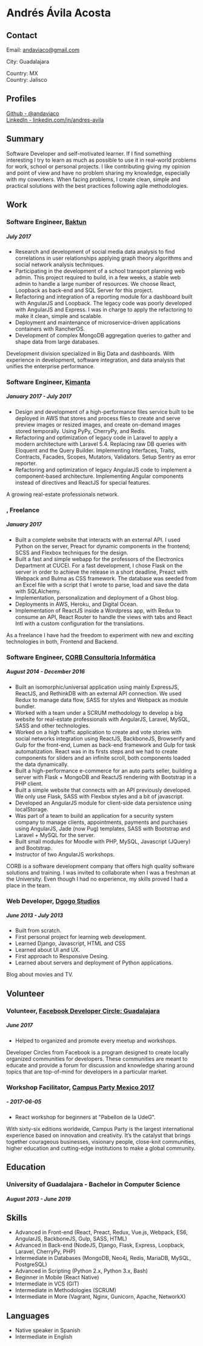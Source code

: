 
# Andrés Ávila Acosta



## Contact

Email: [andaviaco@gmail.com](mailto:andaviaco@gmail.com)  

City: Guadalajara  

Country: MX  
Country: Jalisco  

## Profiles

[Github - @andaviaco](https://github.com/andaviaco)  
[LinkedIn - linkedin.com/in/andres-avila](https://linkedin.com/in/andres-avila/en)  

## Summary

Software Developer and self-motivated learner. If I find something interesting I try to learn as much as possible to use it in real-world problems for work, school or personal projects. I like contributing giving my opinion and point of view and have no problem sharing my knowledge, especially with my coworkers. When facing problems, I create clean, simple and practical solutions with the best practices following agile methodologies.

## Work

### Software Engineer, [Baktun](https://www.baktun.net)
##### July 2017 

* Research and development of social media data analysis to find correlations in user relationships applying graph theory algorithms and social network analysis techniques.
* Participating in the development of a school transport planning web admin. This project required to build, in a few weeks, a stable web admin to handle a large number of resources. We choose React, Loopback as back-end and SQL Server for this project.
* Refactoring and integration of a reporting module for a dashboard built with AngularJS and Loopback. The legacy code was poorly developed with AngularJS and Express. I was in charge to apply the refactoring to make it clean, simple and scalable.
* Deployment and maintenance of microservice-driven applications containers with RancherOS.
* Development of complex MongoDB aggregation queries to gather and shape data from large databases.

Development division specialized in Big Data and dashboards. With experience in development, software integration, and data analysis that unifies the enterprise performance.

### Software Engineer, [Kimanta](https://kimanta.com)
##### January 2017 - July 2017

* Design and development of a high-performance files service built to be deployed in AWS that stores and process files to create and serve preview images or resized images, and create on-demand images stored temporally. Using PyPy, CherryPy, and Redis.
* Refactoring and optimization of legacy code in Laravel to apply a modern architecture with Laravel 5.4. Replacing raw DB queries with Eloquent and the Query Builder. Implementing Interfaces, Traits, Contracts, Facades, Scopes, Mutators, Validators. Setup Sentry as error reporter.
* Refactoring and optimization of legacy AngularJS code to implement a component-based architecture. Implementing Angular components instead of directives and ReactJS for special features.

A growing real-estate professionals network.

### , Freelance
##### January 2017 

* Built a complete website that interacts with an external API. I used Python on the server, Preact for dynamic components in the frontend; SCSS and Flexbox techniques for the design.
* Built a fast and simple webapp for the professors of the Electronics Department at CUCEI. For a fast development, I chose Flask on the server in order to achieve the release in a short deadline, Preact with Webpack and Bulma as CSS framework. The database was seeded from an Excel file with a script that I wrote to parse, load and save the data with SQLAlchemy.
* Implementation, personalization and deployment of a Ghost blog.
* Deployments in AWS, Heroku, and Digital Ocean.
* Implementation of ReactJS inside a Wordpress app, with Redux to consume an API, React Router to handle the views with tabs and React Intl with a custom configuration for the translations.

As a freelance I have had the freedom to experiment with new and exciting technologies in both, Frontend and Backend.

### Software Engineer, [CORB Consultoría Informática](http://corb.mx)
##### August 2014 - December 2016

* Built an isomorphic/universal application using mainly ExpressJS, ReactJS, and RethinkDB with an external API connection. We used Redux to manage data flow, SASS for styles and Webpack as module bundler.
* Worked with a team under a SCRUM methodology to develop a big website for real-estate professionals with AngularJS, Laravel, MySQL, SASS and other technologies.
* Worked on a high traffic application to create and vote stories with social networks integration using ReactJS, BackboneJS, Browserify and Gulp for the front-end, Lumen as back-end framework and Gulp for task automatization. React was in its firsts steps and we had to create components for sliders and an infinite scroll, both components loaded the data dynamically.
* Built a high-performance e-commerce for an auto parts seller, building a server with Flask + MongoDB and ReactJS rendering with Bootstrap in a PHP client.
* Built a simple website that connects with an API previously developed. We only use Flask, SASS with Flexbox styles and a bit of javascript.
* Developed an AngularJS module for client-side data persistence using localStorage.
* Was part of a team to build an application for a security system company to manage clients, appointments, payments and purchases using AngularJS, Jade (now Pug) templates, SASS with Bootstrap and Laravel + MySQL for the server.
* Built small modules for Moodle with PHP, MySQL, Javascript (JQuery) and Bootstrap.
* Instructor of two AngularJS workshops.

CORB is a software development company that offers high quality software solutions and training. I was invited to collaborate when I was a freshman at the University. Even though I had no experience, my skills proved I had a place in the team.

### Web Developer, [Dgogo Studios](http://dgogostudios.com)
##### June 2013 - July 2013

* Built from scratch.
* First personal project for learning web development.
* Learned Django, Javascript, HTML and CSS
* Learned about UI and UX.
* First approach to Responsive Desing.
* Learned about servers and deployment of Python applications.

Blog about movies and TV.


## Volunteer

### Volunteer, [Facebook Developer Circle: Guadalajara](https://developers.facebook.com/developercircles)
##### June 2017 

* Helped to organized and promote every meetup and workshops.

Developer Circles from Facebook is a program designed to create locally organized communities for developers. These communities are meant to educate and provide a forum for discussion and knowledge sharing around topics that are top-of-mind for developers in a particular market.

### Workshop Facilitator, [Campus Party Mexico 2017](https://developers.facebook.com/developercircles)
#####  - 2017-06-05

* React workshop for beginners at &quot;Pabellon de la UdeG&quot;.

With sixty-six editions worldwide, Campus Party is the largest international experience based on innovation and creativity. It’s the catalyst that brings together courageous businesses, visionary people, close-knit communities, higher education and cutting-edge institutions to make a global community.


## Education

### University of Guadalajara - Bachelor in Computer Science
##### August 2013 - June 2019





## Skills

* Advanced in Front-end (React, Preact, Redux, Vue.js, Webpack, ES6, AngularJS, BackboneJS, Gulp, SASS, HTML)
* Advanced in Back-end (NodeJS, Django, Flask, Express, Loopback, Laravel, CherryPy, PHP)
* Intermediate in Databases (MongoDB, Neo4j, Redis, MariaDB, MySQL, PostgreSQL)
* Advanced in Scripting (Python 2.x, Python 3.x, Bash)
* Beginner in Mobile (React Native)
* Intermediate in VCS (GIT)
* Intermediate in Methodologies (SCRUM)
* Intermediate in More (Vagrant, Nginx, Gunicorn, Apache, NetworkX)

## Languages

* Native speaker in Spanish
* Intermediate in English


